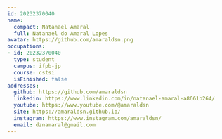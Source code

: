 ```yaml
---
id: 20232370040
name:
  compact: Natanael Amaral
  full: Natanael do Amaral Lopes
avatar: https://github.com/amaraldsn.png
occupations:
- id: 20232370040
  type: student
  campus: ifpb-jp
  course: cstsi
  isFinished: false
addresses:
  github: https://github.com/amaraldsn
  linkedin: https://www.linkedin.com/in/natanael-amaral-a8661b264/
  youtube: https://www.youtube.com/@amaraldsn
  site: https://amaraldsn.github.io/
  instagram: https://www.instagram.com/amaraldsn/
  email: dznamaral@gmail.com
---
```

